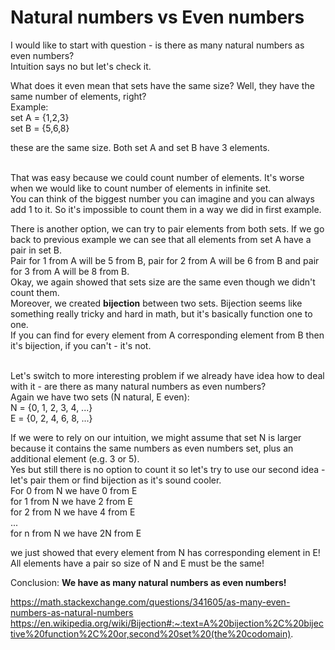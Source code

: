 # Natural numbers vs Even numbers

I would like to start with question - is there as many natural numbers as even numbers?<br>
Intuition says no but let's check it.

What does it even mean that sets have the same size? Well, they have the same number of elements, right?<br>
Example:<br>
set A = {1,2,3} <br>
set B = {5,6,8} <br>

these are the same size. Both set A and set B have 3 elements. <br><br>


That was easy because we could count number of elements. It's worse when we would like to count number of elements in infinite set.<br>
You can think of the biggest number you can imagine and you can always add 1 to it. So it's impossible to count them in a way we did in first example.<br>

There is another option, we can try to pair elements from both sets. If we go back to previous example we can see that all elements from set A have a pair in set B.<br>
Pair for 1 from A will be 5 from B, pair for 2 from A will be 6 from B and pair for 3 from A will be 8 from B.<br>
Okay, we again showed that sets size are the same even though we didn't count them. <br>
Moreover, we created **bijection** between two sets. Bijection seems like something really tricky and hard in math, but it's basically function one to one.<br>
If you can find for every element from A corresponding element from B then it's bijection, if you can't - it's not.<br><br>


Let's switch to more interesting problem if we already have idea how to deal with it - are there as many natural numbers as even numbers?<br>
Again we have two sets (N natural, E even):<br>
N = {0, 1, 2, 3, 4, ...}<br>
E = {0, 2, 4, 6, 8, ...}<br>

If we were to rely on our intuition, we might assume that set N is larger because it contains the same numbers as even numbers set, plus an additional element (e.g. 3 or 5).<br>
Yes but still there is no option to count it so let's try to use our second idea - let's pair them or find bijection as it's sound cooler.<br>
For 0 from N we have 0 from E<br>
for 1 from N we have 2 from E<br>
for 2 from N we have 4 from E<br>
...<br>
for n from N we have 2N from E<br>

we just showed that every element from N has corresponding element in E! All elements have a pair so size of N and E must be the same! <br>

Conclusion: **We have as many natural numbers as even numbers!**




https://math.stackexchange.com/questions/341605/as-many-even-numbers-as-natural-numbers
https://en.wikipedia.org/wiki/Bijection#:~:text=A%20bijection%2C%20bijective%20function%2C%20or,second%20set%20(the%20codomain).